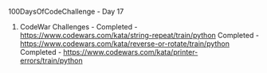100DaysOfCodeChallenge - Day 17

1) CodeWar Challenges - 
Completed - https://www.codewars.com/kata/string-repeat/train/python
Completed -	https://www.codewars.com/kata/reverse-or-rotate/train/python
Completed - https://www.codewars.com/kata/printer-errors/train/python